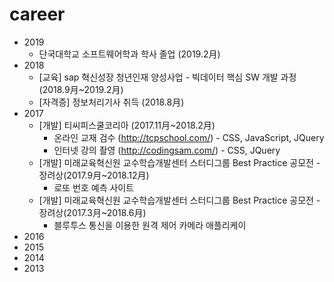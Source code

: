 # career
+ 2019
	+ 단국대학교 소프트웨어학과 학사 졸업 (2019.2月)
+ 2018
	+ [교육] sap 혁신성장 청년인재 양성사업 - 빅데이터 핵심 SW 개발 과정 (2018.9月~2019.2月) 
	+ [자격증] 정보처리기사 취득 (2018.8月)
+ 2017
	+ [개발] 티씨피스쿨코리아 (2017.11月~2018.2月)
		+ 온라인 교재 검수 (http://tcpschool.com/) - CSS, JavaScript, JQuery 
		+ 인터넷 강의 촬영 (http://codingsam.com/) - CSS, JQuery 
	+ [개발] 미래교육혁신원 교수학습개발센터 스터디그룹 Best Practice 공모전 - 장려상(2017.9月~2018.12月)
		+ 로또 번호 예측 사이트
	+ [개발] 미래교육혁신원 교수학습개발센터 스터디그룹 Best Practice 공모전 - 장려상(2017.3月~2018.6月)
		+ 블루투스 통신을 이용한 원격 제어 카메라 애플리케이
+ 2016
+ 2015
+ 2014
+ 2013
